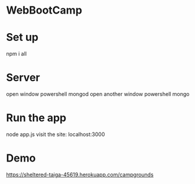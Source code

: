 # WebBootCamp
# Set up
npm i all
# Server
open window powershell
mongod
open another window powershell
mongo
# Run the app
node app.js
visit the site: localhost:3000
# Demo
https://sheltered-taiga-45619.herokuapp.com/campgrounds
